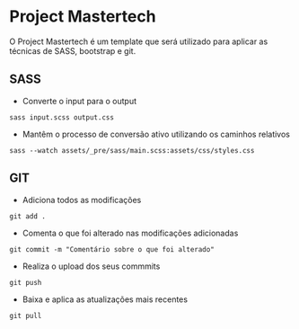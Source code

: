# Project Mastertech

O Project Mastertech é um template que será utilizado para aplicar as técnicas de SASS, bootstrap e git.

## SASS

* Converte o input para o output

`sass input.scss output.css`

* Mantêm o processo de conversão ativo utilizando os caminhos relativos

`sass --watch assets/_pre/sass/main.scss:assets/css/styles.css`

## GIT

* Adiciona todos as modificações

`git add .`

* Comenta o que foi alterado nas modificações adicionadas

`git commit -m "Comentário sobre o que foi alterado"`

* Realiza o upload dos seus commmits

`git push`

* Baixa e aplica as atualizações mais recentes

`git pull`